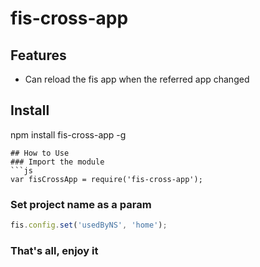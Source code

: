 # fis-cross-app


## Features
- Can reload the fis app when the referred app changed

## Install
npm install fis-cross-app -g
```
## How to Use
### Import the module
```js
var fisCrossApp = require('fis-cross-app');
```
### Set project name as a param
```js
fis.config.set('usedByNS', 'home');
```
### That's all, enjoy it
